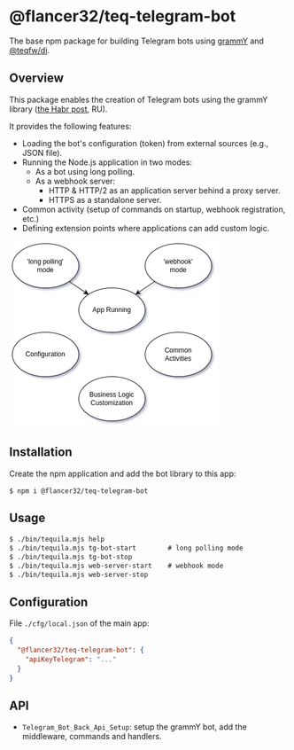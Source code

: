 # @flancer32/teq-telegram-bot

The base npm package for building Telegram bots using [grammY](https://grammy.dev/)
and [@teqfw/di](https://github.com/teqfw/di).

## Overview

This package enables the creation of Telegram bots using the grammY
library ([the Habr post](https://habr.com/ru/articles/837610/), RU).

It provides the following features:

* Loading the bot's configuration (token) from external sources (e.g., JSON file).
* Running the Node.js application in two modes:
    * As a bot using long polling.
    * As a webhook server:
        * HTTP & HTTP/2 as an application server behind a proxy server.
        * HTTPS as a standalone server.
* Common activity (setup of commands on startup, webhook registration, etc.)
* Defining extension points where applications can add custom logic.

![The Use Cases](./doc/img/lib.uc.png)

## Installation

Create the npm application and add the bot library to this app:

```shell
$ npm i @flancer32/teq-telegram-bot
```

## Usage

```
$ ./bin/tequila.mjs help
$ ./bin/tequila.mjs tg-bot-start        # long polling mode
$ ./bin/tequila.mjs tg-bot-stop
$ ./bin/tequila.mjs web-server-start    # webhook mode
$ ./bin/tequila.mjs web-server-stop
```

## Configuration

File `./cfg/local.json` of the main app:

```json
{
  "@flancer32/teq-telegram-bot": {
    "apiKeyTelegram": "..."
  }
}
```

## API

* `Telegram_Bot_Back_Api_Setup`: setup the grammY bot, add the middleware, commands and handlers.